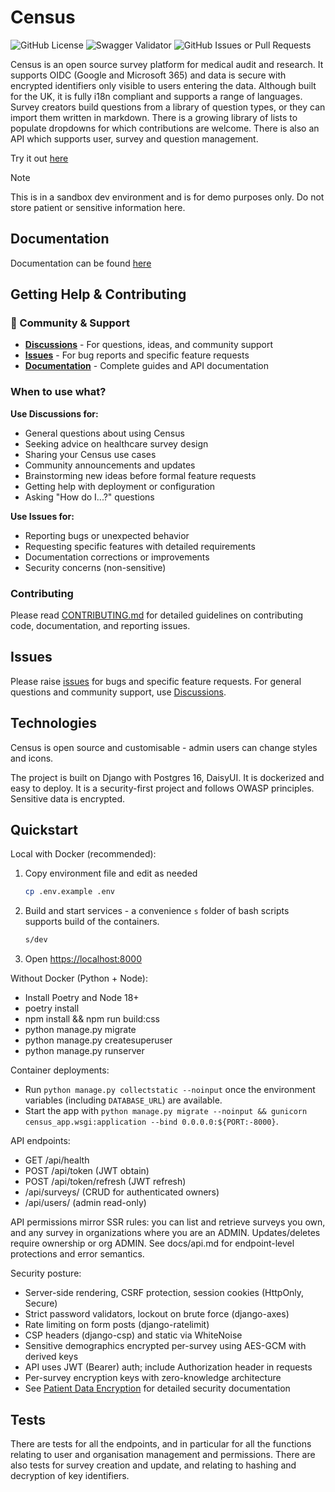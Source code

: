 # Census

![GitHub License](https://img.shields.io/github/license/eatyourpeas/census?style=for-the-badge&color=%23BF40BF)
![Swagger Validator](https://img.shields.io/swagger/valid/3.0?specUrl=https%3A%2F%2Fcensus.eatyourpeas.dev%2Fapi%2Fschema&style=for-the-badge)
![GitHub Issues or Pull Requests](https://img.shields.io/github/issues/eatyourpeas/census?style=for-the-badge&color=%23BF40BF)

Census is an open source survey platform for medical audit and research. It supports OIDC (Google and Microsoft 365) and data is secure with encrypted identifiers only visible to users entering the data. Although built for the UK, it is fully i18n compliant and supports a range of languages. Survey creators build questions from a library of question types, or they can import them written in markdown. There is a growing library of lists to populate dropdowns for which contributions are welcome. There is also an API which supports user, survey and question management.

Try it out [here](https://census.eatyourpeas.dev)
>[!NOTE]
>This is in a sandbox dev environment and is for demo purposes only. Do not store patient or sensitive information here.

## Documentation

Documentation can be found [here](https://census.eatyourpeas.dev/docs/)

## Getting Help & Contributing

### 💬 Community & Support

- **[Discussions](https://github.com/eatyourpeas/census/discussions)** - For questions, ideas, and community support
- **[Issues](https://github.com/eatyourpeas/census/issues)** - For bug reports and specific feature requests
- **[Documentation](https://census.eatyourpeas.dev/docs/)** - Complete guides and API documentation

### When to use what?

**Use Discussions for:**

- General questions about using Census
- Seeking advice on healthcare survey design
- Sharing your Census use cases
- Community announcements and updates
- Brainstorming new ideas before formal feature requests
- Getting help with deployment or configuration
- Asking "How do I...?" questions

**Use Issues for:**

- Reporting bugs or unexpected behavior
- Requesting specific features with detailed requirements
- Documentation corrections or improvements
- Security concerns (non-sensitive)

### Contributing

Please read [CONTRIBUTING.md](CONTRIBUTING.md) for detailed guidelines on contributing code, documentation, and reporting issues.

## Issues

Please raise [issues](https://github.com/eatyourpeas/census/issues) for bugs and specific feature requests. For general questions and community support, use [Discussions](https://github.com/eatyourpeas/census/discussions).

## Technologies

Census is open source and customisable - admin users can change styles and icons.

The project is built on Django with Postgres 16, DaisyUI. It is dockerized and easy to deploy. It is a security-first project and follows OWASP principles. Sensitive data is encrypted.

## Quickstart

Local with Docker (recommended):

1. Copy environment file and edit as needed

   ```bash
   cp .env.example .env
   ```

2. Build and start services - a convenience `s` folder of bash scripts supports build of the containers.

   ```bash
   s/dev
   ```

3. Open <https://localhost:8000>

Without Docker (Python + Node):

- Install Poetry and Node 18+
- poetry install
- npm install && npm run build:css
- python manage.py migrate
- python manage.py createsuperuser
- python manage.py runserver

Container deployments:

- Run `python manage.py collectstatic --noinput` once the environment variables (including `DATABASE_URL`) are available.
- Start the app with `python manage.py migrate --noinput && gunicorn census_app.wsgi:application --bind 0.0.0.0:${PORT:-8000}`.

API endpoints:

- GET /api/health
- POST /api/token (JWT obtain)
- POST /api/token/refresh (JWT refresh)
- /api/surveys/ (CRUD for authenticated owners)
- /api/users/ (admin read-only)

API permissions mirror SSR rules: you can list and retrieve surveys you own, and any survey in organizations where you are an ADMIN. Updates/deletes require ownership or org ADMIN.
See docs/api.md for endpoint-level protections and error semantics.

Security posture:

- Server-side rendering, CSRF protection, session cookies (HttpOnly, Secure)
- Strict password validators, lockout on brute force (django-axes)
- Rate limiting on form posts (django-ratelimit)
- CSP headers (django-csp) and static via WhiteNoise
- Sensitive demographics encrypted per-survey using AES-GCM with derived keys
- API uses JWT (Bearer) auth; include Authorization header in requests
- Per-survey encryption keys with zero-knowledge architecture
- See [Patient Data Encryption](docs/patient-data-encryption.md) for detailed security documentation

## Tests

There are tests for all the endpoints, and in particular for all the functions relating to user and organisation management and permissions. There are also tests for survey creation and update, and relating to hashing and decryption of key identifiers.
